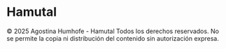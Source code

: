 # Hamutal
© 2025 Agostina Humhofe - Hamutal 
Todos los derechos reservados. 
No se permite la copia ni distribución del contenido sin autorización expresa.
